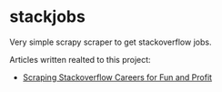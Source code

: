 # stackjobs
Very simple scrapy scraper to get stackoverflow jobs.

Articles written realted to this project: 

- [Scraping Stackoverflow Careers for Fun and Profit](http://littlebigtomatoes.com/2016/07/scraping-stackoverflow-careers-for-fun-and-profit/)

